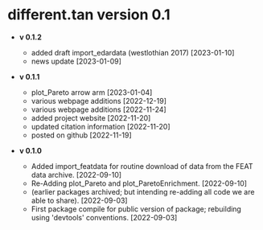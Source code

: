 # different.tan version 0.1

* __v 0.1.2__
    * added draft import_edardata (westlothian 2017) [2023-01-10]
    * news update [2023-01-09]

* __v 0.1.1__ 
    * plot_Pareto arrow arm [2023-01-04]
    * various webpage additions [2022-12-19]
    * various webpage additions [2022-11-24]
    * added project website [2022-11-20]
    * updated citation information [2022-11-20]
    * posted on github [2022-11-19]

* __v 0.1.0__ 
    * Added import_featdata for routine download 
      of data from the FEAT data archive.
      [2022-09-10]
    * Re-Adding plot_Pareto and 
      plot_ParetoEnrichment. [2022-09-10]
    * (earlier packages archived; but intending 
      re-adding all code we are able to share). 
      [2022-09-03]
    * First package compile for public version 
      of package; rebuilding using 'devtools' 
      conventions. [2022-09-03]
    
  

        









 



